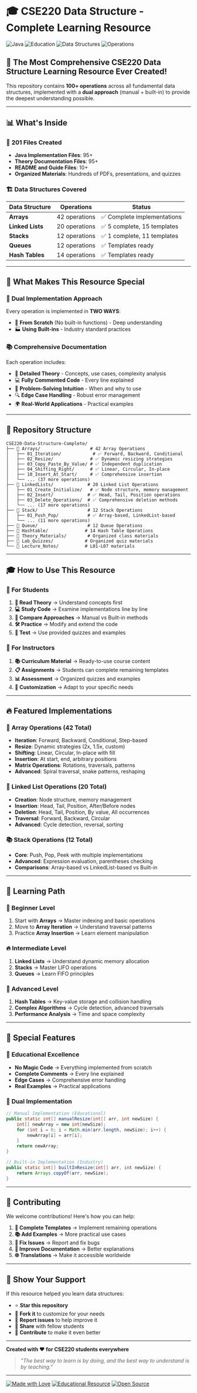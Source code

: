 # 🎓 CSE220 Data Structure - Complete Learning Resource

![Java](https://img.shields.io/badge/java-%23ED8B00.svg?style=for-the-badge&logo=openjdk&logoColor=white)
![Education](https://img.shields.io/badge/Education-Learning%20Resource-blue?style=for-the-badge)
![Data Structures](https://img.shields.io/badge/Data%20Structures-Complete-green?style=for-the-badge)
![Operations](https://img.shields.io/badge/Operations-100%2B-red?style=for-the-badge)

## 🌟 **The Most Comprehensive CSE220 Data Structure Learning Resource Ever Created!**

This repository contains **100+ operations** across all fundamental data structures, implemented with a **dual approach** (manual + built-in) to provide the deepest understanding possible.

---

## 📊 **What's Inside**

### 🎯 **201 Files Created**
- **Java Implementation Files**: 95+
- **Theory Documentation Files**: 95+  
- **README and Guide Files**: 10+
- **Organized Materials**: Hundreds of PDFs, presentations, and quizzes

### 🏗️ **Data Structures Covered**
| Data Structure | Operations | Status |
|---------------|------------|--------|
| **Arrays** | 42 operations | ✅ Complete implementations |
| **Linked Lists** | 20 operations | ✅ 5 complete, 15 templates |
| **Stacks** | 12 operations | ✅ 1 complete, 11 templates |
| **Queues** | 12 operations | ✅ Templates ready |
| **Hash Tables** | 14 operations | ✅ Templates ready |

---

## 🚀 **What Makes This Resource Special**

### 🎯 **Dual Implementation Approach**
Every operation is implemented in **TWO WAYS**:
- 🔧 **From Scratch** (No built-in functions) - Deep understanding
- 🏭 **Using Built-ins** - Industry standard practices

### 📚 **Comprehensive Documentation**
Each operation includes:
- 📖 **Detailed Theory** - Concepts, use cases, complexity analysis
- 💻 **Fully Commented Code** - Every line explained
- 🎯 **Problem-Solving Intuition** - When and why to use
- 🔍 **Edge Case Handling** - Robust error management
- 🌍 **Real-World Applications** - Practical examples

---

## 📁 **Repository Structure**

```
CSE220-Data-Structure-Complete/
├── 📁 Arrays/                   # 42 Array Operations
│   ├── 01_Iteration/            # ✅ Forward, Backward, Conditional
│   ├── 02_Resize/              # ✅ Dynamic resizing strategies
│   ├── 03_Copy_Paste_By_Value/ # ✅ Independent duplication
│   ├── 04_Shifting_Right/      # ✅ Linear, Circular, In-place
│   ├── 10_Insert_At_Start/     # ✅ Comprehensive insertion
│   └── ... (37 more operations)
├── 📁 LinkedLists/             # 20 Linked List Operations
│   ├── 01_Create_Initialize/   # ✅ Node structure, memory management
│   ├── 02_Insert/             # ✅ Head, Tail, Position operations
│   ├── 03_Delete_Operations/  # ✅ Comprehensive deletion methods
│   └── ... (17 more operations)
├── 📁 Stack/                   # 12 Stack Operations
│   ├── 01_Push_Pop/           # ✅ Array-based, LinkedList-based
│   └── ... (11 more operations)
├── 📁 Queue/                   # 12 Queue Operations
├── 📁 Hashtable/              # 14 Hash Table Operations
├── 📁 Theory_Materials/        # Organized class materials
├── 📁 Lab_Quizzes/            # Organized quiz materials
└── 📁 Lecture_Notes/          # L01-L07 materials
```

---

## 🎓 **How to Use This Resource**

### 🚀 **For Students**
1. **📖 Read Theory** → Understand concepts first
2. **💻 Study Code** → Examine implementations line by line
3. **🔄 Compare Approaches** → Manual vs Built-in methods
4. **🛠️ Practice** → Modify and extend the code
5. **📝 Test** → Use provided quizzes and examples

### 🎯 **For Instructors**
1. **📚 Curriculum Material** → Ready-to-use course content
2. **📋 Assignments** → Students can complete remaining templates
3. **📊 Assessment** → Organized quizzes and examples
4. **🎨 Customization** → Adapt to your specific needs

---

## 🔥 **Featured Implementations**

### 🎯 **Array Operations (42 Total)**
- **Iteration**: Forward, Backward, Conditional, Step-based
- **Resize**: Dynamic strategies (2x, 1.5x, custom)
- **Shifting**: Linear, Circular, In-place with fill
- **Insertion**: At start, end, arbitrary positions
- **Matrix Operations**: Rotations, traversals, patterns
- **Advanced**: Spiral traversal, snake patterns, reshaping

### 🔗 **Linked List Operations (20 Total)**
- **Creation**: Node structure, memory management
- **Insertion**: Head, Tail, Position, After/Before nodes
- **Deletion**: Head, Tail, Position, By value, All occurrences
- **Traversal**: Forward, Backward, Circular
- **Advanced**: Cycle detection, reversal, sorting

### 📚 **Stack Operations (12 Total)**
- **Core**: Push, Pop, Peek with multiple implementations
- **Advanced**: Expression evaluation, parentheses checking
- **Comparisons**: Array-based vs LinkedList-based vs Built-in

---

## 🎯 **Learning Path**

### **🔰 Beginner Level**
1. Start with **Arrays** → Master indexing and basic operations
2. Move to **Array Iteration** → Understand traversal patterns
3. Practice **Array Insertion** → Learn element manipulation

### **🔥 Intermediate Level**
1. **Linked Lists** → Understand dynamic memory allocation
2. **Stacks** → Master LIFO operations
3. **Queues** → Learn FIFO principles

### **🚀 Advanced Level**
1. **Hash Tables** → Key-value storage and collision handling
2. **Complex Algorithms** → Cycle detection, advanced traversals
3. **Performance Analysis** → Time and space complexity

---

## 🎉 **Special Features**

### 🌟 **Educational Excellence**
- **No Magic Code** → Everything implemented from scratch
- **Complete Comments** → Every line explained
- **Edge Cases** → Comprehensive error handling
- **Real Examples** → Practical applications

### 🔄 **Dual Implementation**
```java
// Manual Implementation (Educational)
public static int[] manualResize(int[] arr, int newSize) {
    int[] newArray = new int[newSize];
    for (int i = 0; i < Math.min(arr.length, newSize); i++) {
        newArray[i] = arr[i];
    }
    return newArray;
}

// Built-in Implementation (Industry)
public static int[] builtInResize(int[] arr, int newSize) {
    return Arrays.copyOf(arr, newSize);
}
```

---

## 🤝 **Contributing**

We welcome contributions! Here's how you can help:

1. **🔧 Complete Templates** → Implement remaining operations
2. **📚 Add Examples** → More practical use cases
3. **🐛 Fix Issues** → Report and fix bugs
4. **📖 Improve Documentation** → Better explanations
5. **🌐 Translations** → Make it accessible worldwide

---

## 🌟 **Show Your Support**

If this resource helped you learn data structures:
- ⭐ **Star this repository**
- 🍴 **Fork it** to customize for your needs
- 🐛 **Report issues** to help improve it
- 💬 **Share** with fellow students
- 🤝 **Contribute** to make it even better

---

**Created with ❤️ for CSE220 students everywhere**

> *"The best way to learn is by doing, and the best way to understand is by teaching."*

---

[![Made with Love](https://img.shields.io/badge/Made%20with-❤️-red?style=for-the-badge)](https://github.com/Iamm3taphorical/CSE220-Data-Structure-Complete)
[![Educational Resource](https://img.shields.io/badge/Educational-Resource-blue?style=for-the-badge)](https://github.com/Iamm3taphorical/CSE220-Data-Structure-Complete)
[![Open Source](https://img.shields.io/badge/Open-Source-green?style=for-the-badge)](https://github.com/Iamm3taphorical/CSE220-Data-Structure-Complete)
